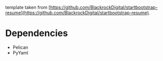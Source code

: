template taken from
[https://github.com/BlackrockDigital/startbootstrap-resume](https://github.com/BlackrockDigital/startbootstrap-resume).

# Dependencies

* Pelican
* PyYaml
